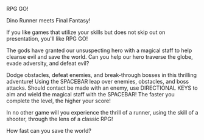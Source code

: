 RPG GO!

Dino Runner meets Final Fantasy!

If you like games that utilize your skills but does not skip out on presentation, you'll like RPG GO!

The gods have granted our unsuspecting hero with a magical staff to help cleanse evil and save the world. Can you help our hero traverse the globe, evade adversity, and defeat evil?

Dodge obstacles, defeat enemies, and break-through bosses in this thrilling adventure! Using the SPACEBAR leap over enemies, obstacles, and boss attacks. Should contact be made with an enemy, use DIRECTIONAL KEYS to aim and wield the magical staff with the SPACEBAR! The faster you complete the level, the higher your score!

In no other game will you experience the thrill of a runner, using the skill of a shooter, through the lens of a classic RPG!

How fast can you save the world? 